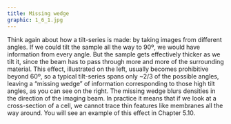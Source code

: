 ```yaml
---
title: Missing wedge
graphic: 1_6_1.jpg
---
```

Think again about how a tilt-series is made: by taking images from different angles. If we could tilt the sample all the way to 90º, we would have information from every angle. But the sample gets effectively thicker as we tilt it, since the beam has to pass through more and more of the surrounding material. This effect, illustrated on the left, usually becomes prohibitive beyond 60º, so a typical tilt-series spans only ~2/3 of the possible angles, leaving a “missing wedge” of information corresponding to those high tilt angles, as you can see on the right. The missing wedge blurs densities in the direction of the imaging beam. In practice it means that if we look at a cross-section of a cell, we cannot trace thin features like membranes all the way around. You will see an example of this effect in Chapter 5.10.

